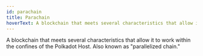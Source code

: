 ```yaml
---
id: parachain
title: Parachain
hoverText: A blockchain that meets several characteristics that allow it to work within the confines of the Polkadot Host. Also known as "parallelized chain."
---
```


A blockchain that meets several characteristics that allow it to work within the confines of the Polkadot Host. Also known as "parallelized chain."